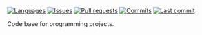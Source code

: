 [![Languages](https://img.shields.io/github/languages/count/miguelgfierro/codebase.svg?style=flat-square)](https://github.com/miguelgfierro/codebase/search?l=Python)
[![Issues](https://img.shields.io/github/issues/miguelgfierro/codebase.svg)](https://github.com/miguelgfierro/codebase/issues)
[![Pull requests](https://img.shields.io/github/issues-pr/miguelgfierro/codebase.svg)](https://github.com/miguelgfierro/codebase/pulls)
[![Commits](https://img.shields.io/github/commit-activity/y/miguelgfierro/codebase.svg)](https://github.com/miguelgfierro/codebase/commits/master)
[![Last commit](https://img.shields.io/github/last-commit/miguelgfierro/codebase.svg)](https://github.com/miguelgfierro/codebase/commits/master)

Code base for programming projects.

